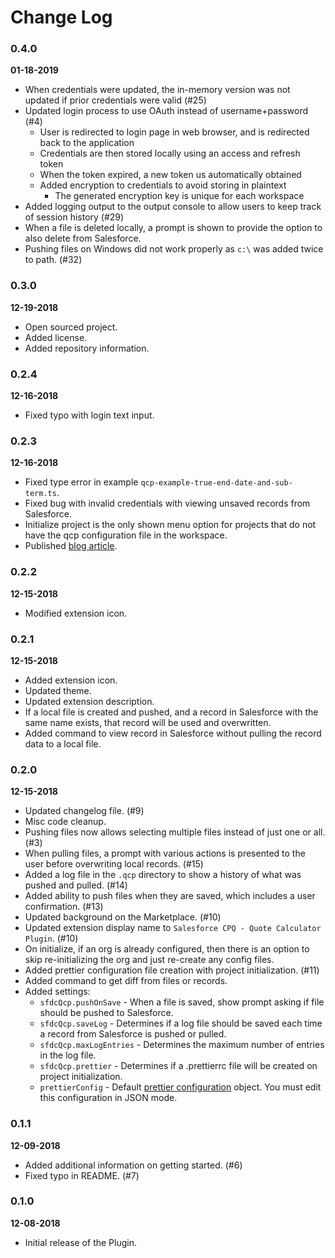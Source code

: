# Change Log

### 0.4.0
**01-18-2019**
- When credentials were updated, the in-memory version was not updated if prior credentials were valid (#25)
- Updated login process to use OAuth instead of username+password (#4)
  - User is redirected to login page in web browser, and is redirected back to the application
  - Credentials are then stored locally using an access and refresh token
  - When the token expired, a new token us automatically obtained
  - Added encryption to credentials to avoid storing in plaintext
    - The generated encryption key is unique for each workspace
- Added logging output to the output console to allow users to keep track of session history (#29)
- When a file is deleted locally, a prompt is shown to provide the option to also delete from Salesforce.
- Pushing files on Windows did not work properly as `c:\` was added twice to path. (#32)

### 0.3.0
**12-19-2018**
- Open sourced project.
- Added license.
- Added repository information.

### 0.2.4
**12-16-2018**
- Fixed typo with login text input.

### 0.2.3
**12-16-2018**
- Fixed type error in example `qcp-example-true-end-date-and-sub-term.ts`.
- Fixed bug with invalid credentials with viewing unsaved records from Salesforce.
- Initialize project is the only shown menu option for projects that do not have the qcp configuration file in the workspace.
- Published [blog article](https://medium.com/@paustint/getting-started-with-the-salesforce-cpq-quote-calculator-plugin-vscode-extension-718306ff40d4).

### 0.2.2
**12-15-2018**
- Modified extension icon.

### 0.2.1
**12-15-2018**
- Added extension icon.
- Updated theme.
- Updated extension description.
- If a local file is created and pushed, and a record in Salesforce with the same name exists, that record will be used and overwritten.
- Added command to view record in Salesforce without pulling the record data to a local file.

### 0.2.0
**12-15-2018**
- Updated changelog file. (#9)
- Misc code cleanup.
- Pushing files now allows selecting multiple files instead of just one or all. (#3)
- When pulling files, a prompt with various actions is presented to the user before overwriting local records. (#15)
- Added a log file in the `.qcp` directory to show a history of what was pushed and pulled. (#14)
- Added ability to push files when they are saved, which includes a user confirmation. (#13)
- Updated background on the Marketplace. (#10)
- Updated extension display name to `Salesforce CPQ - Quote Calculator Plugin`. (#10)
- On initialize, if an org is already configured, then there is an option to skip re-initializing the org and just re-create any config files.
- Added prettier configuration file creation with project initialization. (#11)
- Added command to get diff from files or records.
- Added settings:
  - `sfdcQcp.pushOnSave` - When a file is saved, show prompt asking if file should be pushed to Salesforce.
  - `sfdcQcp.saveLog` - Determines if a log file should be saved each time a record from Salesforce is pushed or pulled.
  - `sfdcQcp.maxLogEntries` - Determines the maximum number of entries in the log file.
  - `sfdcQcp.prettier` - Determines if a .prettierrc file will be created on project initialization.
  - `prettierConfig` - Default [prettier configuration](https://prettier.io/docs/en/configuration.html) object. You must edit this configuration in JSON mode.

### 0.1.1
**12-09-2018**
- Added additional information on getting started. (#6)
- Fixed typo in README. (#7)

### 0.1.0
**12-08-2018**
- Initial release of the Plugin.